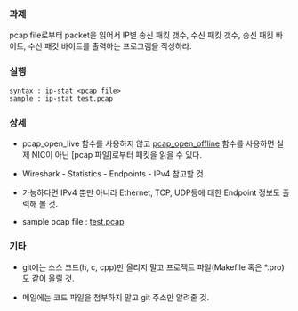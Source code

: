 ### 과제
pcap file로부터 packet을 읽어서 IP별 송신 패킷 갯수, 수신 패킷 갯수, 송신 패킷 바이트, 수신 패킷 바이트를 출력하는 프로그램을 작성하라.

### 실행
```
syntax : ip-stat <pcap file>
sample : ip-stat test.pcap
```

### 상세
* pcap_open_live 함수를 사용하지 않고 [pcap_open_offline](https://linux.die.net/man/3/pcap_open_offline) 함수를 사용하면 실제 NIC이 아닌 [pcap 파일]로부터 패킷을 읽을 수 있다.

* Wireshark - Statistics - Endpoints - IPv4 참고할 것.

* 가능하다면 IPv4 뿐만 아니라 Ethernet, TCP, UDP등에 대한 Endpoint 정보도 출력해 볼 것.

* sample pcap file : [test.pcap](test.pcap)

### 기타
* git에는 소스 코드(h, c, cpp)만 올리지 말고 프로젝트 파일(Makefile 혹은 *.pro)도 같이 올릴 것.

* 메일에는 코드 파일을 첨부하지 말고 git 주소만 알려줄 것.

